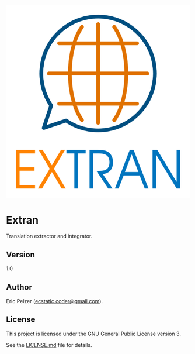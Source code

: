 ![](https://github.com/senselogic/EXTRAN/blob/master/LOGO/extran.png)

# Extran

Translation extractor and integrator.

## Version

1.0

## Author

Eric Pelzer (ecstatic.coder@gmail.com).

## License

This project is licensed under the GNU General Public License version 3.

See the [LICENSE.md](LICENSE.md) file for details.
